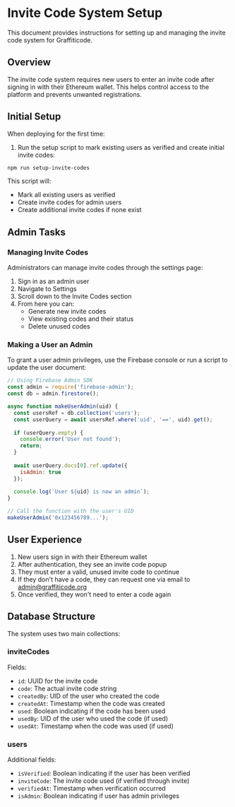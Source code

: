 # Invite Code System Setup

This document provides instructions for setting up and managing the invite code system for Graffiticode.

## Overview

The invite code system requires new users to enter an invite code after signing in with their Ethereum wallet. This helps control access to the platform and prevents unwanted registrations.

## Initial Setup

When deploying for the first time:

1. Run the setup script to mark existing users as verified and create initial invite codes:

```bash
npm run setup-invite-codes
```

This script will:
- Mark all existing users as verified
- Create invite codes for admin users
- Create additional invite codes if none exist

## Admin Tasks

### Managing Invite Codes

Administrators can manage invite codes through the settings page:

1. Sign in as an admin user
2. Navigate to Settings
3. Scroll down to the Invite Codes section
4. From here you can:
   - Generate new invite codes
   - View existing codes and their status
   - Delete unused codes

### Making a User an Admin

To grant a user admin privileges, use the Firebase console or run a script to update the user document:

```javascript
// Using Firebase Admin SDK
const admin = require('firebase-admin');
const db = admin.firestore();

async function makeUserAdmin(uid) {
  const usersRef = db.collection('users');
  const userQuery = await usersRef.where('uid', '==', uid).get();
  
  if (userQuery.empty) {
    console.error('User not found');
    return;
  }
  
  await userQuery.docs[0].ref.update({
    isAdmin: true
  });
  
  console.log(`User ${uid} is now an admin`);
}

// Call the function with the user's UID
makeUserAdmin('0x123456789...');
```

## User Experience

1. New users sign in with their Ethereum wallet
2. After authentication, they see an invite code popup
3. They must enter a valid, unused invite code to continue
4. If they don't have a code, they can request one via email to admin@graffiticode.org
5. Once verified, they won't need to enter a code again

## Database Structure

The system uses two main collections:

### inviteCodes

Fields:
- `id`: UUID for the invite code
- `code`: The actual invite code string
- `createdBy`: UID of the user who created the code
- `createdAt`: Timestamp when the code was created
- `used`: Boolean indicating if the code has been used
- `usedBy`: UID of the user who used the code (if used)
- `usedAt`: Timestamp when the code was used (if used)

### users

Additional fields:
- `isVerified`: Boolean indicating if the user has been verified
- `inviteCode`: The invite code used (if verified through invite)
- `verifiedAt`: Timestamp when verification occurred
- `isAdmin`: Boolean indicating if user has admin privileges